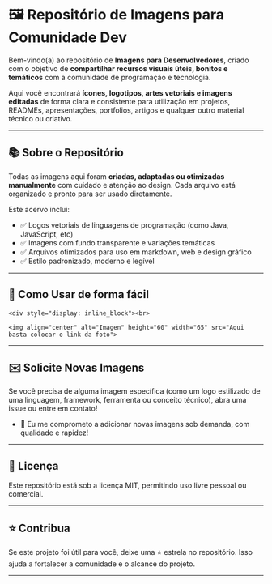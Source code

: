 # 🖼️ Repositório de Imagens para Comunidade Dev

Bem-vindo(a) ao repositório de **Imagens para Desenvolvedores**, criado com o objetivo de **compartilhar recursos visuais úteis, bonitos e temáticos** com a comunidade de programação e tecnologia.

Aqui você encontrará **ícones, logotipos, artes vetoriais e imagens editadas** de forma clara e consistente para utilização em projetos, READMEs, apresentações, portfolios, artigos e qualquer outro material técnico ou criativo.

---

## 📚 Sobre o Repositório

Todas as imagens aqui foram **criadas, adaptadas ou otimizadas manualmente** com cuidado e atenção ao design. Cada arquivo está organizado e pronto para ser usado diretamente.

Este acervo inclui:

- ✅ Logos vetoriais de linguagens de programação (como Java, JavaScript, etc)
- ✅ Imagens com fundo transparente e variações temáticas
- ✅ Arquivos otimizados para uso em markdown, web e design gráfico
- ✅ Estilo padronizado, moderno e legível

---

## 🚀 Como Usar de forma fácil

`<div style="display: inline_block"><br>`

`<img align="center" alt="Imagen" height="60" width="65" src="Aqui basta colocar o link da foto">`

---

## ✉️ Solicite Novas Imagens

Se você precisa de alguma imagem específica (como um logo estilizado de uma linguagem, framework, ferramenta ou conceito técnico), abra uma issue ou entre em contato!

- 🔧 Eu me comprometo a adicionar novas imagens sob demanda, com qualidade e rapidez!

---

## 📜 Licença

Este repositório está sob a licença MIT, permitindo uso livre pessoal ou comercial.

---

## ⭐ Contribua

Se este projeto foi útil para você, deixe uma ⭐ estrela no repositório. Isso ajuda a fortalecer a comunidade e o alcance do projeto.

---
